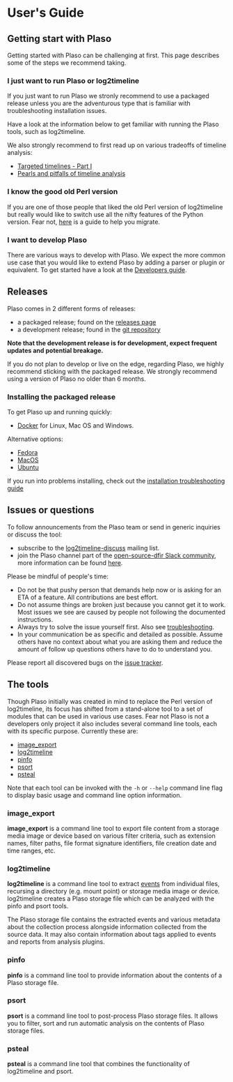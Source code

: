 # User's Guide

## Getting start with Plaso

Getting started with Plaso can be challenging at first. This page describes
some of the steps we recommend taking.

### I just want to run Plaso or log2timeline

If you just want to run Plaso we stronly recommend to use a packaged release
unless you are the adventurous type that is familiar with troubleshooting
installation issues.

Have a look at the information below to get familiar with running the Plaso
tools, such as log2timeline.

We also strongly recommend to first read up on various tradeoffs of timeline
analysis:

* [Targeted timelines - Part I](https://osdfir.blogspot.com/2013/02/targeted-timelines-part-i.html)
* [Pearls and pitfalls of timeline analysis](https://osdfir.blogspot.com/2021/10/pearls-and-pitfalls-of-timeline-analysis.html)

### I know the good old Perl version

If you are one of those people that liked the old Perl version of log2timeline
but really would like to switch use all the nifty features of the Python
version. Fear not, [here](Log2Timeline-Perl-(Legacy).md) is a guide to help you
migrate.

### I want to develop Plaso

There are various ways to develop with Plaso. We expect the more common use
case that you would like to extend Plaso by adding a parser or plugin or
equivalent. To get started have a look at the [Developers guide](../developer/Developers-Guide.md).

## Releases

Plaso comes in 2 different forms of releases:

* a packaged release; found on the [releases page](https://github.com/log2timeline/plaso/releases)
* a development release; found in the [git repository](https://github.com/log2timeline/plaso)

**Note that the development release is for development, expect frequent updates
and potential breakage.**

If you do not plan to develop or live on the edge, regarding Plaso, we highly
recommend sticking with the packaged release. We strongly recommend using a
version of Plaso no older than 6 months.

### Installing the packaged release

To get Plaso up and running quickly:

* [Docker](Installing-with-docker.md) for Linux, Mac OS and Windows.

Alternative options:

* [Fedora](Fedora-Packaged-Release.md)
* [MacOS](MacOS-Source-Release.md)
* [Ubuntu](Ubuntu-Packaged-Release.md)

If you run into problems installing, check out the [installation troubleshooting guide](Troubleshooting-installation-issues.md)

## Issues or questions

To follow announcements from the Plaso team or send in generic inquiries or
discuss the tool:

* subscribe to the [log2timeline-discuss](https://groups.google.com/forum/#!forum/log2timeline-discuss) mailing list.
* join the Plaso channel part of the [open-source-dfir Slack community](https://open-source-dfir.slack.com/), more information can be found [here](https://github.com/open-source-dfir/slack).

Please be mindful of people's time:

* Do not be that pushy person that demands help now or is asking for an ETA of a feature. All contributions are best effort.
* Do not assume things are broken just because you cannot get it to work. Most issues we see are caused by people not following the documented instructions.
* Always try to solve the issue yourself first. Also see [troubleshooting](../Troubleshooting.md).
* In your communication be as specific and detailed as possible. Assume others have no context about what you are asking them and reduce the amount of follow up questions others have to do to understand you.

Please report all discovered bugs on the [issue tracker](https://github.com/log2timeline/plaso/issues).

## The tools

Though Plaso initially was created in mind to replace the Perl version of
log2timeline, its focus has shifted from a stand-alone tool to a set of modules
that can be used in various use cases. Fear not Plaso is not a developers only
project it also includes several command line tools, each with its specific
purpose. Currently these are:

* [image_export](Using-image_export.md)
* [log2timeline](Using-log2timeline.md)
* [pinfo](Using-pinfo.md)
* [psort](Using-psort.md)
* [psteal](Using-psteal.md)

Note that each tool can be invoked with the `-h` or `--help` command line flag
to display basic usage and command line option information.

### image_export

**image_export** is a command line tool to export file content from a storage
media image or device based on various filter criteria, such as extension
names, filter paths, file format signature identifiers, file creation date and
time ranges, etc.

### log2timeline

**log2timeline** is a command line tool to extract [events](Scribbles-about-events.md#what-is-an-event)
from individual files, recursing a directory (e.g. mount point) or storage
media image or device. log2timeline creates a Plaso storage file which can be
analyzed with the pinfo and psort tools.

The Plaso storage file contains the extracted events and various metadata about
the collection process alongside information collected from the source data. It
may also contain information about tags applied to events and reports from
analysis plugins.

### pinfo

**pinfo** is a command line tool to provide information about the contents of a
Plaso storage file.

### psort

**psort** is a command line tool to post-process Plaso storage files. It allows
you to filter, sort and run automatic analysis on the contents of Plaso storage
files.

### psteal

**psteal** is a command line tool that combines the functionality of
log2timeline and psort.
